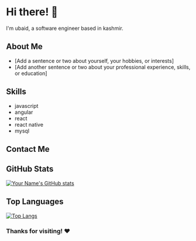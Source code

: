 # Hi there! 👋

I'm ubaid, a software engineer based in kashmir. 

## About Me

- [Add a sentence or two about yourself, your hobbies, or interests]
- [Add another sentence or two about your professional experience, skills, or education]

## Skills

- javascript
- angular
- react
- react native
- mysql

## Contact Me



## GitHub Stats

[![Your Name's GitHub stats](https://github-readme-stats.vercel.app/api?username=ubaidh&show_icons=true&theme=dark)](https://github.com/ubaidh/github-readme-stats)

## Top Languages

[![Top Langs](https://github-readme-stats.vercel.app/api/top-langs/?username=ubaidh&layout=compact&theme=dark)](https://github.com/ubaidh/github-readme-stats)


### Thanks for visiting! ❤️
